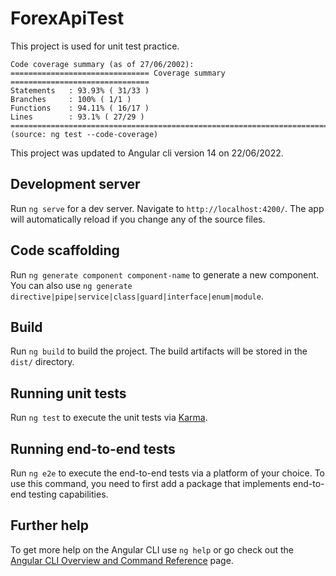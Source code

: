 # ForexApiTest

This project is used for unit test practice.

```
Code coverage summary (as of 27/06/2002):
=============================== Coverage summary ===============================
Statements   : 93.93% ( 31/33 )
Branches     : 100% ( 1/1 )
Functions    : 94.11% ( 16/17 )
Lines        : 93.1% ( 27/29 )
================================================================================
(source: ng test --code-coverage)
```

This project was updated to Angular cli version 14 on 22/06/2022.


## Development server

Run `ng serve` for a dev server. Navigate to `http://localhost:4200/`. The app will automatically reload if you change any of the source files.

## Code scaffolding

Run `ng generate component component-name` to generate a new component. You can also use `ng generate directive|pipe|service|class|guard|interface|enum|module`.

## Build

Run `ng build` to build the project. The build artifacts will be stored in the `dist/` directory.

## Running unit tests

Run `ng test` to execute the unit tests via [Karma](https://karma-runner.github.io).

## Running end-to-end tests

Run `ng e2e` to execute the end-to-end tests via a platform of your choice. To use this command, you need to first add a package that implements end-to-end testing capabilities.

## Further help

To get more help on the Angular CLI use `ng help` or go check out the [Angular CLI Overview and Command Reference](https://angular.io/cli) page.

